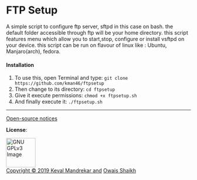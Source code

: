 # FTP Setup

A simple script to configure ftp server, sftpd in this case on bash.
the default folder accessible through ftp will be your home directory.
this script features menu  which allow you to start,stop, configure or install vsftpd on your device.
this script can be run on flavour of linux like : Ubuntu, Manjaro(arch), fedora. 


#### Installation

1. To use this, open Terminal and type:
```git clone https://github.com/kman46/ftpsetup```
2. Then change to its directory:
```cd ftpsetup```
3. Give it execute permissions:
```chmod +x ftpsetup.sh```
4. And finally execute it:
```./ftpsetup.sh```

<hr>

[Open-source notices](NOTICE)

<b>License</b>: 

<a href="http://www.gnu.org/licenses/gpl-3.0.en.html" rel="nofollow"><img src="https://camo.githubusercontent.com/0e71b2b50532b8f93538000b46c70a78007d0117/68747470733a2f2f7777772e676e752e6f72672f67726170686963732f67706c76332d3132377835312e706e67" alt="GNU GPLv3 Image" data-canonical-src="https://www.gnu.org/graphics/gplv3-127x51.png" width="80"></a><br>[Copyright © 2019  Keval Mandrekar and](LICENSE)
 [Owais Shaikh](https://gitlab.com/5b43f91c61170e88de567951ebbec765/)



